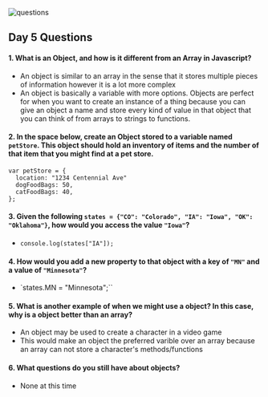 ![questions](https://citydadsgroup.com/nyc/wp-content/uploads/sites/2/2017/06/questions-scrabble.jpg)

## Day 5 Questions

#### 1. What is an Object, and how is it different from an Array in Javascript?

- An object is similar to an array in the sense that it stores multiple pieces of information however it is a lot more complex
- An object is basically a variable with more options. Objects are perfect for when you want to create an instance of a thing because you can give an object a name and store every kind of value in that object that you can think of from arrays to strings to functions.

#### 2. In the space below, create an Object stored to a variable named `petStore`.  This object should hold an inventory of items and the number of that item that you might find at a pet store.

```
var petStore = {
  location: "1234 Centennial Ave"
  dogFoodBags: 50,
  catFoodBags: 40,
};
```

#### 3. Given the following `states = {"CO": "Colorado", "IA": "Iowa", "OK": "Oklahoma"}`, how would you access the value `"Iowa"`?

- `console.log(states["IA"]);`

#### 4. How would you add a new property to that object with a key of `"MN"` and a value of `"Minnesota"`?

- `states.MN = "Minnesota";``

#### 5. What is another example of when we might use a object?  In this case, why is a object better than an array?

- An object may be used to create a character in a video game
- This would make an object the preferred varible over an array because an array can not store a character's methods/functions

#### 6. What questions do you still have about objects?

- None at this time

